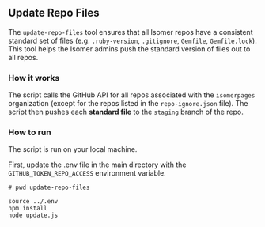 ## Update Repo Files

The `update-repo-files` tool ensures that all Isomer repos have a consistent standard set of files (e.g. `.ruby-version`, `.gitignore`, `Gemfile`, `Gemfile.lock`). This tool helps the Isomer admins push the standard version of files out to all repos.

### How it works

The script calls the GitHub API for all repos associated with the `isomerpages` organization (except for the repos listed in the `repo-ignore.json` file). The script then pushes each **standard file** to the `staging` branch of the repo.

### How to run

The script is run on your local machine. 

First, update the .env file in the main directory with the `GITHUB_TOKEN_REPO_ACCESS` environment variable.

```
# pwd update-repo-files

source ../.env
npm install
node update.js
```